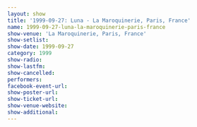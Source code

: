 ```yaml
---
layout: show
title: '1999-09-27: Luna - La Maroquinerie, Paris, France'
name: 1999-09-27-luna-la-maroquinerie-paris-france
show-venue: 'La Maroquinerie, Paris, France'
show-setlist: 
show-date: 1999-09-27
category: 1999
show-radio: 
show-lastfm: 
show-cancelled: 
performers: 
facebook-event-url: 
show-poster-url: 
show-ticket-url: 
show-venue-website: 
show-additional: 
---
```


